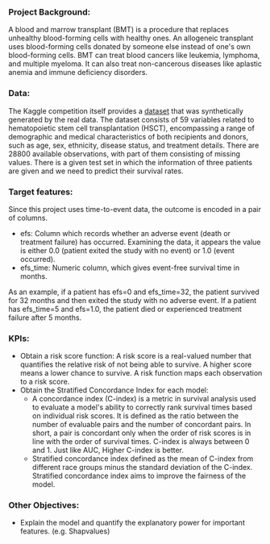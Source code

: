 ### Project Background:

A blood and marrow transplant (BMT) is a procedure that replaces unhealthy blood-forming cells with healthy ones. An allogeneic transplant uses blood-forming cells donated by someone else instead of one's own blood-forming cells. BMT can treat blood cancers like leukemia, lymphoma, and multiple myeloma. It can also treat non-cancerous diseases like aplastic anemia and immune deficiency disorders.

### Data:

The Kaggle competition itself provides a [dataset](https://www.kaggle.com/competitions/equity-post-HCT-survival-predictions/overview) that was synthetically generated by the real data. The dataset consists of 59 variables related to hematopoietic stem cell transplantation (HSCT), encompassing a range of demographic and medical characteristics of both recipients and donors, such as age, sex, ethnicity, disease status, and treatment details. There are 28800 available observations, with part of them consisting of missing values. There is a given test set in which the information of three patients are given and we need to predict their survival rates.

### Target features:

Since this project uses time-to-event data, the outcome is encoded in a pair of columns.

- efs: Column which records whether an adverse event (death or treatment failure) has occurred. Examining the data, it appears the value is either 0.0 (patient exited the study with no event) or 1.0 (event occurred).
- efs_time: Numeric column, which gives event-free survival time in months.

As an example, if a patient has efs=0 and efs_time=32, the patient survived for 32 months and then exited the study with no adverse event. If a patient has efs_time=5 and efs=1.0, the patient died or experienced treatment failure after 5 months.

### KPIs:

- Obtain a risk score function:  A risk score is a real-valued number that quantifies the relative risk of not being able to survive. A higher score means a lower chance to survive. A risk function maps each observation to a risk score.
- Obtain the Stratified Concordance Index for each model:
  - A concordance index (C-index) is a metric in survival analysis used to evaluate a model's ability to correctly rank survival times based on individual risk scores. It is defined as the ratio between the number of evaluable pairs and the number of concordant pairs. In short, a pair is concordant only when the order of risk scores is in line with the order of survival times. C-index is always between 0 and 1. Just like AUC, Higher C-index is better.
  - Stratified concordance index defined as the mean of C-index from different race groups minus the standard deviation of the C-index. Stratified concordance index aims to improve the fairness of the model.

### Other Objectives:

- Explain the model and quantify the explanatory power for important features. (e.g. Shapvalues)
